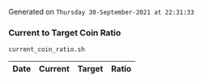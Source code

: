 Generated on `Thursday 30-September-2021 at 22:31:33`

### Current to Target Coin Ratio
`current_coin_ratio.sh`

Date|Current|Target|Ratio
---|---|---|---
